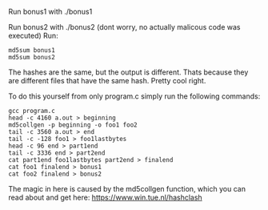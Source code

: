 Run bonus1 with ./bonus1

Run bonus2 with ./bonus2 (dont worry, no actually malicous code was executed)
Run:
```
md5sum bonus1
md5sum bonus2
```
The hashes are the same, but the output is different. Thats because they are different files that have the same hash.
Pretty cool right.

To do this yourself from only program.c simply run the following commands:
```
gcc program.c
head -c 4160 a.out > beginning
md5collgen -p beginning -o foo1 foo2
tail -c 3560 a.out > end
tail -c -128 foo1 > foo1lastbytes
head -c 96 end > part1end
tail -c 3336 end > part2end
cat part1end foo1lastbytes part2end > finalend
cat foo1 finalend > bonus1
cat foo2 finalend > bonus2
```
The magic in here is caused by the md5collgen function, which you can read about and get here: https://www.win.tue.nl/hashclash

